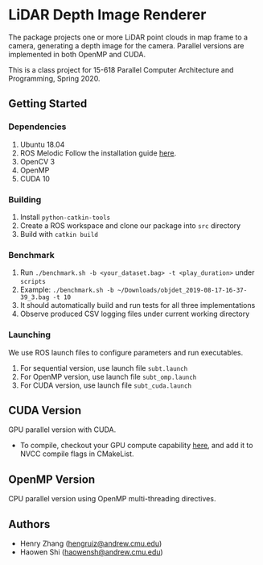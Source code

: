 # LiDAR Depth Image Renderer

The package projects one or more LiDAR point clouds in map frame to a camera,
generating a depth image for the camera. Parallel versions are implemented in
both OpenMP and CUDA.

This is a class project for 15-618 Parallel Computer Architecture and
Programming, Spring 2020.

## Getting Started

### Dependencies

1. Ubuntu 18.04
1. ROS Melodic
   Follow the installation guide [here](http://wiki.ros.org/melodic/Installation).
1. OpenCV 3
1. OpenMP
1. CUDA 10

### Building

1. Install `python-catkin-tools`
1. Create a ROS workspace and clone our package into `src` directory
1. Build with `catkin build`

### Benchmark
1. Run `./benchmark.sh -b <your_dataset.bag> -t <play_duration>` under `scripts`
1. Example: `./benchmark.sh -b ~/Downloads/objdet_2019-08-17-16-37-39_3.bag -t 10`
1. It should automatically build and run tests for all three implementations
1. Observe produced CSV logging files under current working directory

### Launching

We use ROS launch files to configure parameters and run executables.

1. For sequential version, use launch file `subt.launch`
1. For OpenMP version, use launch file `subt_omp.launch`
1. For CUDA version, use launch file `subt_cuda.launch`

## CUDA Version

GPU parallel version with CUDA.

- To compile, checkout your GPU compute capability [here](https://developer.nvidia.com/cuda-gpus#compute),
  and add it to NVCC compile flags in CMakeList.

## OpenMP Version

CPU parallel version using OpenMP multi-threading directives.

## Authors

- Henry Zhang (hengruiz@andrew.cmu.edu)
- Haowen Shi (haowensh@andrew.cmu.edu)
